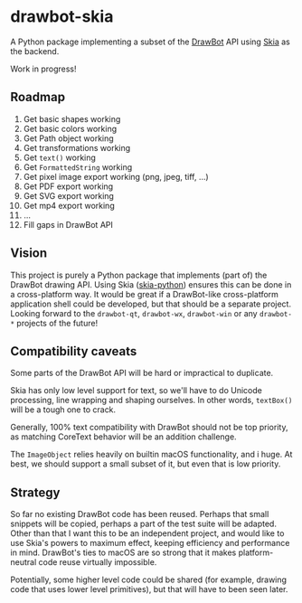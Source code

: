 # drawbot-skia

A Python package implementing a subset of the [DrawBot](https://www.drawbot.com) API using [Skia](https://skia.org/) as the backend.

Work in progress!

## Roadmap

1. Get basic shapes working
1. Get basic colors working
1. Get Path object working
1. Get transformations working
1. Get `text()` working
1. Get `FormattedString` working
1. Get pixel image export working (png, jpeg, tiff, ...)
1. Get PDF export working
1. Get SVG export working
1. Get mp4 export working
1. ...
1. Fill gaps in DrawBot API

## Vision

This project is purely a Python package that implements (part of) the DrawBot drawing API. Using Skia ([skia-python](https://github.com/kyamagu/skia-python)) ensures this can be done in a cross-platform way. It would be great if a DrawBot-like cross-platform application shell could be developed, but that should be a separate project. Looking forward to the `drawbot-qt`, `drawbot-wx`, `drawbot-win` or any `drawbot-*` projects of the future!

## Compatibility caveats

Some parts of the DrawBot API will be hard or impractical to duplicate.

Skia has only low level support for text, so we'll have to do Unicode processing, line wrapping and shaping ourselves. In other words, `textBox()` will be a tough one to crack.

Generally, 100% text compatibility with DrawBot should not be top priority, as matching CoreText behavior will be an addition challenge.

The `ImageObject` relies heavily on builtin macOS functionality, and i huge. At best, we should support a small subset of it, but even that is low priority.

## Strategy

So far no existing DrawBot code has been reused. Perhaps that small snippets will be copied, perhaps a part of the test suite will be adapted. Other than that I want this to be an independent project, and would like to use Skia's powers to maximum effect, keeping efficiency and performance in mind. DrawBot's ties to macOS are so strong that it makes platform-neutral code reuse virtually impossible.

Potentially, some higher level code could be shared (for example, drawing code that uses lower level primitives), but that will have to been seen later.
